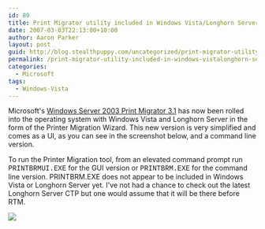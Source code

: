 ```yaml
---
id: 89
title: Print Migrator utility included in Windows Vista/Longhorn Server
date: 2007-03-03T22:13:00+10:00
author: Aaron Parker
layout: post
guid: http://blog.stealthpuppy.com/uncategorized/print-migrator-utility-included-in-windows-vistalonghorn-server
permalink: /print-migrator-utility-included-in-windows-vistalonghorn-server/
categories:
  - Microsoft
tags:
  - Windows-Vista
---
```

Microsoft's [Windows Server 2003 Print Migrator 3.1](http://www.microsoft.com/WindowsServer2003/techinfo/overview/printmigrator3.1.mspx) has now been rolled into the operating system with Windows Vista and Longhorn Server in the form of the Printer Migration Wizard. This new version is very simplified and comes as a UI, as you can see in the screenshot below, and a command line version.

To run the Printer Migration tool, from an elevated command prompt run <font face="courier new,courier">PRINTBRMUI.EXE</font> for the GUI version or <font face="courier new,courier">PRINTBRM.EXE</font> for the command line version. PRINTBRM.EXE does not appear to be included in Windows Vista or Longhorn Server yet. I've not had a chance to check out the latest Longhorn Server CTP but one would assume that it will be there before RTM.

<img border="0" src="http://stealthpuppy.com/wp-content/uploads/2007/03/1000.14.1073.PrintMigrator.png" />